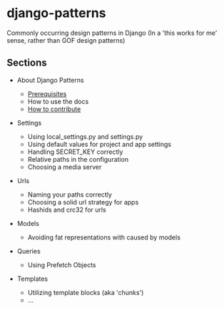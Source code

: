 # django-patterns
Commonly occurring design patterns in Django (In a 'this works for me' sense, rather than GOF design patterns)

## Sections

- About Django Patterns
    - [Prerequisites](documentation/Prerequisites/README.md)
    - How to use the docs
    - [How to contribute](CONTRIBUTING.md)

- Settings
    - Using local_settings.py and settings.py
    - Using default values for project and app settings
    - Handling SECRET_KEY correctly
    - Relative paths in the configuration
    - Choosing a media server

- Urls
    - Naming your paths correctly
    - Choosing a solid url strategy for apps
    - Hashids and crc32 for urls

- Models
    - Avoiding fat representations with caused by models

- Queries
    - Using Prefetch Objects

- Templates
    - Utilizing template blocks (aka 'chunks')
    - ...

